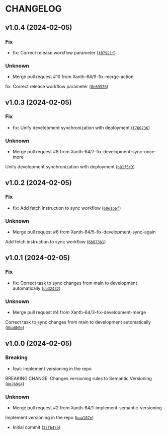 # CHANGELOG



## v1.0.4 (2024-02-05)

### Fix

* fix: Correct release workflow parameter ([`f07921f`](https://github.com/Xanth-64/definitive-semantic-ver/commit/f07921fb4532908ef0aaa2444e20821c8593cbe0))

### Unknown

* Merge pull request #10 from Xanth-64/9-fix-merge-action

fix: Correct release workflow parameter ([`0e69376`](https://github.com/Xanth-64/definitive-semantic-ver/commit/0e6937668c63e5550e93b102ebaf732146c3acc1))


## v1.0.3 (2024-02-05)

### Fix

* fix: Unify development synchronization with deployment ([`f760736`](https://github.com/Xanth-64/definitive-semantic-ver/commit/f760736340dca36b309820accd2a0de98fd98fa0))

### Unknown

* Merge pull request #8 from Xanth-64/7-fix-development-sync-once-more

Unify development synchronization with deployment ([`b81f5c3`](https://github.com/Xanth-64/definitive-semantic-ver/commit/b81f5c3a6d36a86ac2f84a100f75d44b9c08a126))


## v1.0.2 (2024-02-05)

### Fix

* fix: Add fetch instruction to sync workflow ([`60e1b6f`](https://github.com/Xanth-64/definitive-semantic-ver/commit/60e1b6f76fe0d74368420792fe8e770098a14f91))

### Unknown

* Merge pull request #6 from Xanth-64/5-fix-development-sync-again

Add fetch instruction to sync workflow ([`6b073b1`](https://github.com/Xanth-64/definitive-semantic-ver/commit/6b073b19abbc057c4b6a9082c7b4ba17e720da14))


## v1.0.1 (2024-02-05)

### Fix

* fix: Correct task to sync changes from main to development automatically ([`cb32432`](https://github.com/Xanth-64/definitive-semantic-ver/commit/cb324325ae911c95c3f7e4ff1c4da4f1c7fc3e02))

### Unknown

* Merge pull request #4 from Xanth-64/3-fix-development-merge

Correct task to sync changes from main to development automatically ([`8ba0b0e`](https://github.com/Xanth-64/definitive-semantic-ver/commit/8ba0b0ebee4b9ddab19bc518ff9ccfe1ef11fd4f))


## v1.0.0 (2024-02-05)

### Breaking

* feat: Implement versioning in the repo

BREAKING CHANGE: Changes versioning rules to Semantic Versioning ([`8e76904`](https://github.com/Xanth-64/definitive-semantic-ver/commit/8e7690479aceb1a3efe5ca741526012202833fd9))

### Unknown

* Merge pull request #2 from Xanth-64/1-implement-semantic-versioning

Implement versioning in the repo ([`baa107e`](https://github.com/Xanth-64/definitive-semantic-ver/commit/baa107e50da1c760115b75b794ae25a38d07dc56))

* Initial commit ([`32fb45b`](https://github.com/Xanth-64/definitive-semantic-ver/commit/32fb45bd191f08a850e1af2eebaa11eba99a52ae))
